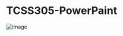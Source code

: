 # TCSS305-PowerPaint
![image](https://user-images.githubusercontent.com/75004340/121965295-a9201900-cd21-11eb-8459-eb833780d5c7.png)
